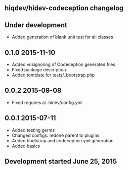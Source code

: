 hiqdev/hidev-codeception changelog
----------------------------------

## Under development

- Added generation of blank unit test for all classes

## 0.1.0 2015-11-10

- Added vcsignoring of Codeception generated files
- Fixed package description
- Added template for tests/_bootstrap.php

## 0.0.2 2015-09-08

- Fixed requires at .hidev/config.yml

## 0.0.1 2015-07-11

- Added testing germs
- Changed configs: redone parent to plugins
- Added bootstrap and codeception.yml generation
- Added basics

## Development started June 25, 2015

